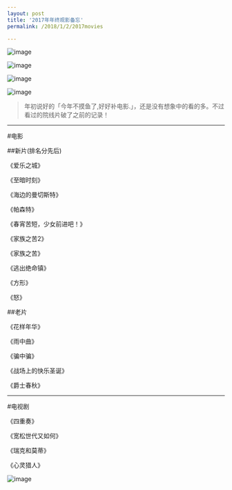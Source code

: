```yaml
---
layout: post
title: '2017年年终观影备忘'
permalink: /2018/1/2/2017movies

---
```


![image](http://ww1.sinaimg.cn/large/5b77c064gy1fn2h0iy3vwj20c00hpacb.jpg)

![image](http://ww1.sinaimg.cn/large/5b77c064gy1fn2h1e1wx7j20c20hrac0.jpg)

![image](http://ww1.sinaimg.cn/large/5b77c064gy1fn2h1o7za2j20c20hsmyt.jpg)

![image](http://ww1.sinaimg.cn/large/5b77c064gy1fn2hcv4bpgj20c20hqwhc.jpg)


>年初说好的「今年不摸鱼了,好好补电影.」，还是没有想象中的看的多。不过看过的院线片破了之前的记录！

----

#电影

##新片(排名分先后)

《爱乐之城》

《至暗时刻》

《海边的曼切斯特》

《帕森特》

《春宵苦短，少女前进吧！》

《家族之苦2》

《家族之苦》

《逃出绝命镇》

《方形》

《怒》

##老片

《花样年华》

《雨中曲》

《骗中骗》

《战场上的快乐圣诞》

《爵士春秋》

----

#电视剧

《四重奏》

《宽松世代又如何》

《瑞克和莫蒂》

《心灵猎人》


![image](http://ww1.sinaimg.cn/large/5b77c064gy1fn2jbx9bijj21vc1vcb2c.jpg)
